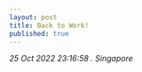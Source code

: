 ```yaml
---
layout: post
title: Back to Work!
published: true
---
```

_25 Oct 2022 23:16:58 . Singapore_
<br>
<br>


